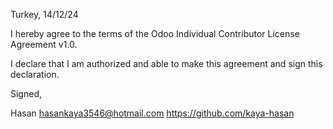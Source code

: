 Turkey, 14/12/24

I hereby agree to the terms of the Odoo Individual Contributor License
Agreement v1.0.

I declare that I am authorized and able to make this agreement and sign this
declaration.

Signed,

Hasan hasankaya3546@hotmail.com https://github.com/kaya-hasan
